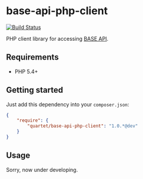 # base-api-php-client

[![Build Status](https://travis-ci.org/quartet/base-api-php-client.svg?branch=master)](https://travis-ci.org/quartet/base-api-php-client)

PHP client library for accessing [BASE API](https://developers.thebase.in/).

## Requirements

* PHP 5.4+

## Getting started

Just add this dependency into your `composer.json`:

```json
{
    "require": {
        "quartet/base-api-php-client": "1.0.*@dev"
    }
}
```

## Usage

Sorry, now under developing.
